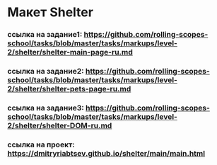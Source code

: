 # Макет Shelter

### ссылка на задание1: https://github.com/rolling-scopes-school/tasks/blob/master/tasks/markups/level-2/shelter/shelter-main-page-ru.md
### ссылка на задание2: https://github.com/rolling-scopes-school/tasks/blob/master/tasks/markups/level-2/shelter/shelter-pets-page-ru.md
### ссылка на задание3: https://github.com/rolling-scopes-school/tasks/blob/master/tasks/markups/level-2/shelter/shelter-DOM-ru.md
### ссылка на проект: https://dmitryriabtsev.github.io/shelter/main/main.html
